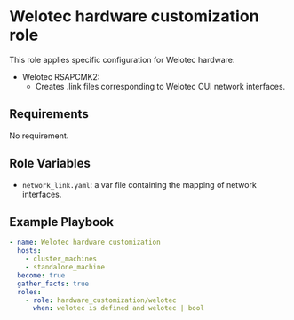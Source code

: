 # Welotec hardware customization role

This role applies specific configuration for Welotec hardware:
* Welotec RSAPCMK2:
  * Creates .link files corresponding to Welotec OUI network interfaces.

## Requirements

No requirement.

## Role Variables
* `network_link.yaml`: a var file containing the mapping of network interfaces.


## Example Playbook

```yaml
- name: Welotec hardware customization
  hosts:
    - cluster_machines
    - standalone_machine
  become: true
  gather_facts: true
  roles:
    - role: hardware_customization/welotec
      when: welotec is defined and welotec | bool
```
